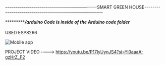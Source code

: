 ----------------------------------------------SMART GREEN HOUSE---------------------------------------------------------<br>

********************************************/arduino Code is inside of the Arduino code folder***********************************<br></br>
USED ESP8266






![Mobile app](https://github.com/inosh611/SmartGreenHouse/assets/85205780/136dd5bb-b987-43fb-b0d8-7400475f2539)



PROJECT VIDEO ----> https://youtu.be/P17lyUynJS4?si=Yi0aaaA-gzHrZ_F2
